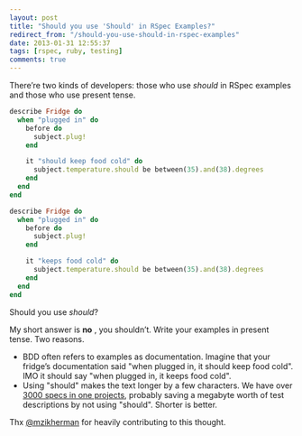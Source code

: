 ```yaml
---
layout: post
title: "Should you use 'Should' in RSpec Examples?"
redirect_from: "/should-you-use-should-in-rspec-examples"
date: 2013-01-31 12:55:37
tags: [rspec, ruby, testing]
comments: true
---
```

There’re two kinds of developers: those who use _should_ in RSpec examples and those who use present tense.

```ruby
describe Fridge do
  when "plugged in" do
    before do
      subject.plug!
    end

    it "should keep food cold" do
      subject.temperature.should be between(35).and(38).degrees
    end
  end
end
```

```ruby
describe Fridge do
  when "plugged in" do
    before do
      subject.plug!
    end

    it "keeps food cold" do
      subject.temperature.should be between(35).and(38).degrees
    end
  end
end
```

Should you use _should_?

My short answer is **no** , you shouldn’t. Write your examples in present tense. Two reasons.

- BDD often refers to examples as documentation. Imagine that your fridge’s documentation said "when plugged in, it should keep food cold". IMO it should say "when plugged in, it keeps food cold".
- Using "should" makes the text longer by a few characters. We have over [3000 specs in one projects](http://artsy.github.com/blog/2012/05/15/how-to-organize-over-3000-rspec-specs-and-retry-test-failures/), probably saving a megabyte worth of test descriptions by not using "should". Shorter is better.

Thx [@mzikherman](https://twitter.com/mzikherman) for heavily contributing to this thought.
